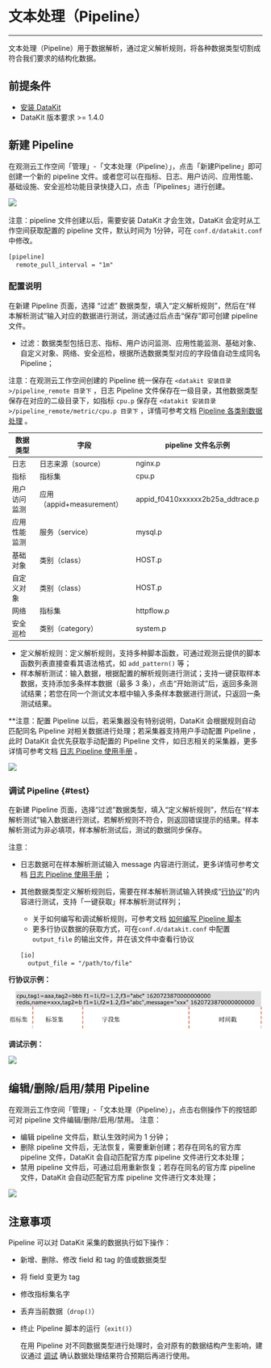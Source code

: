 # 文本处理（Pipeline）

---

文本处理（Pipeline）用于数据解析，通过定义解析规则，将各种数据类型切割成符合我们要求的结构化数据。

## 前提条件

- [安装 DataKit](../datakit/datakit-install.md)
- DataKit 版本要求 >= 1.4.0

## 新建 Pipeline

在观测云工作空间「管理」-「文本处理（Pipeline）」，点击「新建Pipeline」即可创建一个新的 pipeline 文件。或者您可以在指标、日志、用户访问、应用性能、基础设施、安全巡检功能目录快捷入口，点击「Pipelines」进行创建。

![](img/10.pipeline_1.png)

注意：pipeline 文件创建以后，需要安装 DataKit 才会生效，DataKit 会定时从工作空间获取配置的 pipeline 文件，默认时间为 1分钟，可在 `conf.d/datakit.conf` 中修改。

```
[pipeline]
  remote_pull_interval = "1m"
```

### 配置说明

在新建 Pipeline 页面，选择 “过滤” 数据类型，填入“定义解析规则”，然后在“样本解析测试”输入对应的数据进行测试，测试通过后点击“保存”即可创建 pipeline 文件。

- 过滤：数据类型包括日志、指标、用户访问监测、应用性能监测、基础对象、自定义对象、网络、安全巡检，根据所选数据类型对应的字段值自动生成同名 Pipeline；

注意：在观测云工作空间创建的 Pipeline 统一保存在 `<datakit 安装目录>/pipeline_remote 目录下` ，日志 Pipeline 文件保存在一级目录，其他数据类型保存在对应的二级目录下，如指标 `cpu.p` 保存在 `<datakit 安装目录>/pipeline_remote/metric/cpu.p 目录下` ，详情可参考文档 [Pipeline 各类别数据处理](../developers/datakit-pl-global/) 。

| **数据类型** | **字段**                   | **pipeline 文件名示例**          |
| ------------ | -------------------------- | -------------------------------- |
| 日志         | 日志来源（source）         | nginx.p                          |
| 指标         | 指标集                     | cpu.p                            |
| 用户访问监测 | 应用 （appid+measurement） | appid_f0410xxxxxx2b25a_ddtrace.p |
| 应用性能监测 | 服务（service）            | mysql.p                          |
| 基础对象     | 类别（class）              | HOST.p                           |
| 自定义对象   | 类别（class）              | HOST.p                           |
| 网络         | 指标集                     | httpflow.p                       |
| 安全巡检     | 类别（category）           | system.p                         |

- 定义解析规则：定义解析规则，支持多种脚本函数，可通过观测云提供的脚本函数列表直接查看其语法格式，如 `add_pattern()` 等；
- 样本解析测试：输入数据，根据配置的解析规则进行测试；支持一键获取样本数据，支持添加多条样本数据（最多 3 条），点击“开始测试”后，返回多条测试结果；若您在同一个测试文本框中输入多条样本数据进行测试，只返回一条测试结果。

**注意：配置 Pipeline 以后，若采集器没有特别说明，DataKit 会根据规则自动匹配同名 Pipeline 对相关数据进行处理；若采集器支持用户手动配置 Pipeline ，此时 DataKit 会优先获取手动配置的 Pipeline 文件，如日志相关的采集器，更多详情可参考文档 [日志 Pipeline 使用手册](../logs/pipelines/manual.md) 。

![](img/10.pipeline_4.png)

### 调试 Pipeline {#test}

在新建 Pipeline 页面，选择“过滤”数据类型，填入“定义解析规则”，然后在“样本解析测试”输入数据进行测试，若解析规则不符合，则返回错误提示的结果。样本解析测试为非必填项，样本解析测试后，测试的数据同步保存。

注意：

- 日志数据可在样本解析测试输入 message 内容进行测试，更多详情可参考文档 [日志 Pipeline 使用手册](../logs/pipelines/manual.md) ；

- 其他数据类型定义解析规则后，需要在样本解析测试输入转换成“[行协议](../datakit/apis.md)”的内容进行测试，支持「一键获取」样本解析测试样列；

  - 关于如何编写和调试解析规则，可参考文档 [如何编写 Pipeline 脚本](../developers/datakit-pl-how-to.md) 
  - 更多行协议数据的获取方式，可在`conf.d/datakit.conf` 中配置 `output_file` 的输出文件，并在该文件中查看行协议

  ```
  [io]
    output_file = "/path/to/file"
  ```

  

**行协议示例：**

![](img/5.pipeline_5.png)

**调试示例：**

![](img/10.pipeline_3.png)

## 编辑/删除/启用/禁用 Pipeline

在观测云工作空间「管理」-「文本处理（Pipeline）」，点击右侧操作下的按钮即可对 pipeline 文件编辑/删除/启用/禁用。
注意：

- 编辑 pipeline 文件后，默认生效时间为 1 分钟；
- 删除 pipeline 文件后，无法恢复，需要重新创建；若存在同名的官方库 pipeline 文件，DataKit 会自动匹配官方库 pipeline 文件进行文本处理；
- 禁用 pipeline 文件后，可通过启用重新恢复；若存在同名的官方库 pipeline 文件，DataKit 会自动匹配官方库 pipeline 文件进行文本处理；

![](img/10.pipeline_1.png)



## 注意事项

Pipeline 可以对 DataKit 采集的数据执行如下操作：

- 新增、删除、修改 field 和 tag 的值或数据类型

- 将 field 变更为 tag

- 修改指标集名字

- 丢弃当前数据（`drop()`）

- 终止 Pipeline 脚本的运行（`exit()`）

  在用 Pipeline 对不同数据类型进行处理时，会对原有的数据结构产生影响，建议通过 [调试](../developers/datakit-pl-global/#examples) 确认数据处理结果符合预期后再进行使用。
